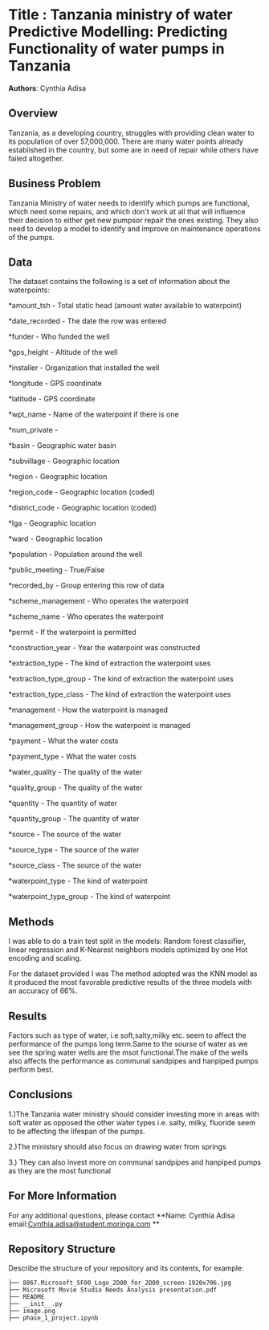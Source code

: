 # Title : Tanzania ministry of water Predictive Modelling: Predicting Functionality of water pumps in Tanzania

**Authors**: Cynthia Adisa



## Overview
Tanzania, as a developing country, struggles with providing clean water to its population of over 57,000,000. There are many water points already established in the country, but some are in need of repair while others have failed altogether.


## Business Problem

Tanzania Ministry of water needs to identify which pumps are functional, which need some repairs, and which don't work at all that will influence their decision to either get new pumpsor repair the ones existing.
They also need to develop a model to identify and improve on maintenance operations of the pumps.


## Data

The dataset contains the following is a set of information about the waterpoints:

*amount_tsh - Total static head (amount water available to waterpoint)

*date_recorded - The date the row was entered

*funder - Who funded the well

*gps_height - Altitude of the well

*installer - Organization that installed the well

*longitude - GPS coordinate

*latitude - GPS coordinate

*wpt_name - Name of the waterpoint if there is one

*num_private -

*basin - Geographic water basin

*subvillage - Geographic location

*region - Geographic location

*region_code - Geographic location (coded)

*district_code - Geographic location (coded)

*lga - Geographic location

*ward - Geographic location

*population - Population around the well

*public_meeting - True/False

*recorded_by - Group entering this row of data

*scheme_management - Who operates the waterpoint

*scheme_name - Who operates the waterpoint

*permit - If the waterpoint is permitted

*construction_year - Year the waterpoint was constructed

*extraction_type - The kind of extraction the waterpoint uses

*extraction_type_group - The kind of extraction the waterpoint uses

*extraction_type_class - The kind of extraction the waterpoint uses

*management - How the waterpoint is managed

*management_group - How the waterpoint is managed

*payment - What the water costs

*payment_type - What the water costs

*water_quality - The quality of the water

*quality_group - The quality of the water

*quantity - The quantity of water

*quantity_group - The quantity of water

*source - The source of the water

*source_type - The source of the water

*source_class - The source of the water

*waterpoint_type - The kind of waterpoint

*waterpoint_type_group - The kind of waterpoint


## Methods

I was able to do a train test split in the models: Random forest classifier, linear regression and K-Nearest neighbors models optimized by one Hot encoding and  scaling.

For the dataset provided I was The method adopted was the KNN model as it produced the most favorable predictive results of the three models with an accuracy of 66%.



## Results

Factors such as type of water, i.e soft,salty,milky etc. seem to affect the performance of the pumps long term.Same to the sourse of water as we see the spring water wells are the msot functional.The make of the wells also affects the performance as communal sandpipes and hanpiped pumps perform best.


## Conclusions

1.)The Tanzania water ministry should consider investing more in areas with soft water as opposed the other water types i.e. salty, milky, fluoride seem to be affecting the lifespan of the pumps.

2.)The ministsry should also focus on drawing water from springs 

3.) They can also invest more on communal sandpipes and hanpiped pumps as they are the most functional



## For More Information

For any additional questions, please contact **Name: Cynthia Adisa   email:Cynthia.adisa@student.moringa.com **

## Repository Structure

Describe the structure of your repository and its contents, for example:

```
├── 8867.Microsoft_5F00_Logo_2D00_for_2D00_screen-1920x706.jpg
├── Microsoft Movie Studio Needs Analysis presentation.pdf
├── README                         
├── __init__.py
├── image.png                                                  
├── phase_1_project.ipynb
        

